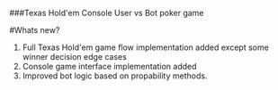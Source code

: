 ###Texas Hold'em
Console User vs Bot poker game

#Whats new?

1. Full Texas Hold'em game flow implementation added except some winner decision edge cases
1. Console game interface implementation added
1. Improved bot logic based on propability methods.

